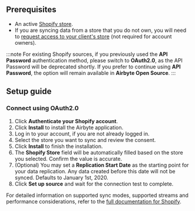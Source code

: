 ## Prerequisites

* An active [Shopify store](https://www.shopify.com).
* If you are syncing data from a store that you do not own, you will need to [request access to your client's store](https://help.shopify.com/en/partners/dashboard/managing-stores/request-access#request-access) (not required for account owners).

:::note
For existing Shopify sources, if you previously used the **API Password** authentication method, please switch to **OAuth2.0**, as the API Password will be deprecated shortly. If you prefer to continue using **API Password**, the option will remain available in **Airbyte Open Source**.
:::

## Setup guide

### Connect using OAuth2.0

1. Click **Authenticate your Shopify account**.
2. Click **Install** to install the Airbyte application.
3. Log in to your account, if you are not already logged in.
4. Select the store you want to sync and review the consent.
5. Click **Install** to finish the installation.
6. The **Shopify Store** field will be automatically filled based on the store you selected. Confirm the value is accurate.
7. (Optional) You may set a **Replication Start Date** as the starting point for your data replication. Any data created before this date will not be synced. Defaults to January 1st, 2020.
8. Click **Set up source** and wait for the connection test to complete.

For detailed information on supported sync modes, supported streams and performance considerations, refer to the [full documentation for Shopify](https://docs.airbyte.com/integrations/sources/shopify).
